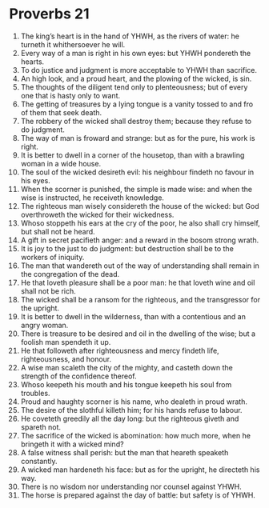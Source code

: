 ﻿# Proverbs 21
1. The king’s heart is in the hand of YHWH, as the rivers of water: he turneth it whithersoever he will. 
2. Every way of a man is right in his own eyes: but YHWH pondereth the hearts. 
3. To do justice and judgment is more acceptable to YHWH than sacrifice. 
4. An high look, and a proud heart, and the plowing of the wicked, is sin. 
5. The thoughts of the diligent tend only to plenteousness; but of every one that is hasty only to want. 
6. The getting of treasures by a lying tongue is a vanity tossed to and fro of them that seek death. 
7. The robbery of the wicked shall destroy them; because they refuse to do judgment. 
8. The way of man is froward and strange: but as for the pure, his work is right. 
9. It is better to dwell in a corner of the housetop, than with a brawling woman in a wide house. 
10. The soul of the wicked desireth evil: his neighbour findeth no favour in his eyes. 
11. When the scorner is punished, the simple is made wise: and when the wise is instructed, he receiveth knowledge. 
12. The righteous man wisely considereth the house of the wicked: but God overthroweth the wicked for their wickedness. 
13. Whoso stoppeth his ears at the cry of the poor, he also shall cry himself, but shall not be heard. 
14. A gift in secret pacifieth anger: and a reward in the bosom strong wrath. 
15. It is joy to the just to do judgment: but destruction shall be to the workers of iniquity. 
16. The man that wandereth out of the way of understanding shall remain in the congregation of the dead. 
17. He that loveth pleasure shall be a poor man: he that loveth wine and oil shall not be rich. 
18. The wicked shall be a ransom for the righteous, and the transgressor for the upright. 
19. It is better to dwell in the wilderness, than with a contentious and an angry woman. 
20. There is treasure to be desired and oil in the dwelling of the wise; but a foolish man spendeth it up. 
21. He that followeth after righteousness and mercy findeth life, righteousness, and honour. 
22. A wise man scaleth the city of the mighty, and casteth down the strength of the confidence thereof. 
23. Whoso keepeth his mouth and his tongue keepeth his soul from troubles. 
24. Proud and haughty scorner is his name, who dealeth in proud wrath. 
25. The desire of the slothful killeth him; for his hands refuse to labour. 
26. He coveteth greedily all the day long: but the righteous giveth and spareth not. 
27. The sacrifice of the wicked is abomination: how much more, when he bringeth it with a wicked mind? 
28. A false witness shall perish: but the man that heareth speaketh constantly. 
29. A wicked man hardeneth his face: but as for the upright, he directeth his way. 
30. There is no wisdom nor understanding nor counsel against YHWH. 
31. The horse is prepared against the day of battle: but safety is of YHWH. 
